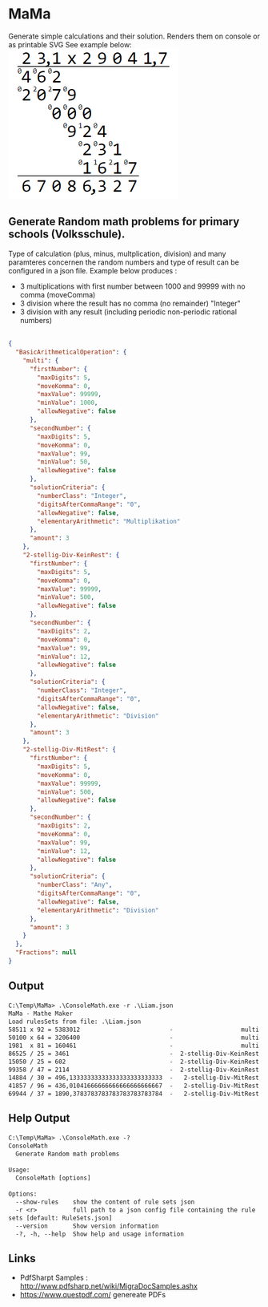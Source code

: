 # MaMa # 
Generate simple calculations and their solution.
Renders them on console or as printable SVG
See example below:
![alt text](docu/pics/example-multiplication.png)

## Generate Random math problems for primary schools (Volksschule). ##

Type of calculation (plus, minus, multplication, division) and many paramteres concernen the random numbers and type of result can be configured in a json file.
Example below produces :
- 3 multiplications with first number between 1000 and 99999 with no comma (moveComma)
- 3 division where the result has no comma (no remainder) "Integer"
- 3 division with any result (including periodic non-periodic rational numbers)

##
 
``` json
{
  "BasicArithmeticalOperation": {
    "multi": {
      "firstNumber": {
        "maxDigits": 5,
        "moveKomma": 0,
        "maxValue": 99999,
        "minValue": 1000,
        "allowNegative": false
      },
      "secondNumber": {
        "maxDigits": 5,
        "moveKomma": 0,
        "maxValue": 99,
        "minValue": 50,
        "allowNegative": false
      },
      "solutionCriteria": {
        "numberClass": "Integer",
        "digitsAfterCommaRange": "0",
        "allowNegative": false,
        "elementaryArithmetic": "Multiplikation"
      },
      "amount": 3
    },
    "2-stellig-Div-KeinRest": {
      "firstNumber": {
        "maxDigits": 5,
        "moveKomma": 0,
        "maxValue": 99999,
        "minValue": 500,
        "allowNegative": false
      },
      "secondNumber": {
        "maxDigits": 2,
        "moveKomma": 0,
        "maxValue": 99,
        "minValue": 12,
        "allowNegative": false
      },
      "solutionCriteria": {
        "numberClass": "Integer",
        "digitsAfterCommaRange": "0",
        "allowNegative": false,
        "elementaryArithmetic": "Division"
      },
      "amount": 3
    },
    "2-stellig-Div-MitRest": {
      "firstNumber": {
        "maxDigits": 5,
        "moveKomma": 0,
        "maxValue": 99999,
        "minValue": 500,
        "allowNegative": false
      },
      "secondNumber": {
        "maxDigits": 2,
        "moveKomma": 0,
        "maxValue": 99,
        "minValue": 12,
        "allowNegative": false
      },
      "solutionCriteria": {
        "numberClass": "Any",
        "digitsAfterCommaRange": "0",
        "allowNegative": false,
        "elementaryArithmetic": "Division"
      },
      "amount": 3
    }
  },
  "Fractions": null
}
```
## Output ##
```
C:\Temp\MaMa> .\ConsoleMath.exe -r .\Liam.json
MaMa - Mathe Maker
Load rulesSets from file: .\Liam.json
58511 x 92 = 5383012                         -                   multi
50100 x 64 = 3206400                         -                   multi
1981  x 81 = 160461                          -                   multi
86525 / 25 = 3461                            -  2-stellig-Div-KeinRest
15050 / 25 = 602                             -  2-stellig-Div-KeinRest
99358 / 47 = 2114                            -  2-stellig-Div-KeinRest
14884 / 30 = 496,13333333333333333333333333  -   2-stellig-Div-MitRest
41857 / 96 = 436,01041666666666666666666667  -   2-stellig-Div-MitRest
69944 / 37 = 1890,3783783783783783783783784  -   2-stellig-Div-MitRest
```

## Help Output ##
```
C:\Temp\MaMa> .\ConsoleMath.exe -?
ConsoleMath
  Generate Random math problems

Usage:
  ConsoleMath [options]

Options:
  --show-rules    show the content of rule sets json
  -r <r>          full path to a json config file containing the rule sets [default: RuleSets.json]
  --version       Show version information
  -?, -h, --help  Show help and usage information
 ```

 ## Links
- PdfSharpt Samples : http://www.pdfsharp.net/wiki/MigraDocSamples.ashx
- https://www.questpdf.com/ genereate PDFs